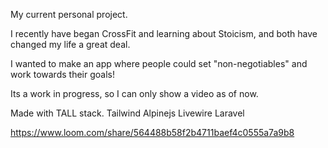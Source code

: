 My current personal project.

I recently have began CrossFit and learning about Stoicism, and both have changed my life a great deal.

I wanted to make an app where people could set "non-negotiables" and work towards their goals! 

Its a work in progress, so I can only show a video as of now.

Made with TALL stack. Tailwind Alpinejs Livewire Laravel

https://www.loom.com/share/564488b58f2b4711baef4c0555a7a9b8
